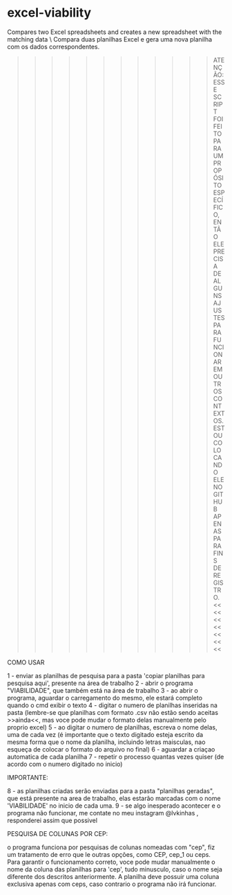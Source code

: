 # excel-viability
Compares two Excel spreadsheets and creates a new spreadsheet with the matching data \ Compara duas planilhas Excel e gera uma nova planilha com os dados correspondentes.

 >>>>>>>>>>>> ATENÇÃO: ESSE SCRIPT FOI FEITO PARA UM PROPÓSITO ESPECÍFICO, ENTÃO ELE PRECISA DE ALGUNS AJUSTES PARA FUNCIONAR EM OUTROS CONTEXTOS. ESTOU COLOCANDO ELE NO GITHUB APENAS PARA FINS DE REGISTRO. <<<<<<<<<<<<<<

COMO USAR

1 - enviar as planilhas de pesquisa para a pasta 'copiar planilhas para pesquisa aqui', presente na área de trabalho
2 - abrir o programa "VIABILIDADE", que também está na área de trabalho
3 - ao abrir o programa, aguardar o carregamento do mesmo, ele estará completo quando o cmd exibir o texto
4 - digitar o numero de planilhas inseridas na pasta (lembre-se que planilhas com formato .csv não estão sendo 
aceitas >>ainda<<, mas voce pode mudar o formato delas manualmente pelo proprio excel)
5 - ao digitar o numero de planilhas, escreva o nome delas, uma de cada vez (é importante que o texto digitado esteja 
escrito da mesma forma que o nome da planilha, incluindo letras maisculas, nao esqueça de colocar o formato do arquivo no final)
6 - aguardar a criaçao automatica de cada planilha
7 - repetir o processo quantas vezes quiser (de acordo com o numero digitado no inicio)

IMPORTANTE:

8 - as planilhas criadas serão enviadas para a pasta "planilhas geradas", que está presente na area de trabalho, elas estarão
marcadas com o nome 'VIABILIDADE' no inicio de cada uma.
9 - se algo inesperado acontecer e o programa não funcionar, me contate no meu instagram @lvkinhas , responderei assim que possivel

PESQUISA DE COLUNAS POR CEP:

o programa funciona por pesquisas de colunas nomeadas com "cep", fiz um tratamento de erro que le outras opções,
como CEP, cep_1 ou ceps. Para garantir o funcionamento correto, voce pode mudar manualmente o nome da coluna das planilhas para 'cep',
tudo minusculo, caso o nome seja diferente dos descritos anteriormente. A planilha deve possuir uma coluna exclusiva 
apenas com ceps, caso contrario o programa não irá funcionar.
